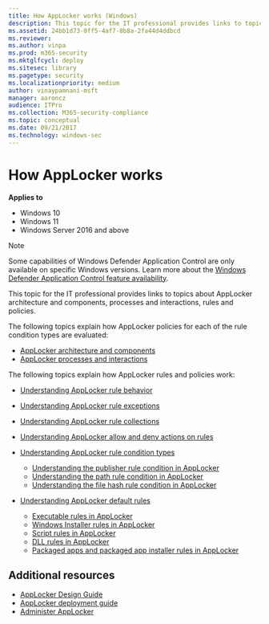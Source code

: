 ```yaml
---
title: How AppLocker works (Windows)
description: This topic for the IT professional provides links to topics about AppLocker architecture and components, processes and interactions, rules and policies.
ms.assetid: 24bb1d73-0ff5-4af7-8b8a-2fa44d4ddbcd
ms.reviewer: 
ms.author: vinpa
ms.prod: m365-security
ms.mktglfcycl: deploy
ms.sitesec: library
ms.pagetype: security
ms.localizationpriority: medium
author: vinaypamnani-msft
manager: aaroncz
audience: ITPro
ms.collection: M365-security-compliance
ms.topic: conceptual
ms.date: 09/21/2017
ms.technology: windows-sec
---
```


# How AppLocker works

**Applies to**

- Windows 10
- Windows 11
- Windows Server 2016 and above

>[!NOTE]
>Some capabilities of Windows Defender Application Control are only available on specific Windows versions. Learn more about the [Windows Defender Application Control feature availability](/windows/security/threat-protection/windows-defender-application-control/feature-availability).

This topic for the IT professional provides links to topics about AppLocker architecture and components, processes and interactions, rules and policies.

The following topics explain how AppLocker policies for each of the rule condition types are evaluated:

-   [AppLocker architecture and components](applocker-architecture-and-components.md)
-   [AppLocker processes and interactions](applocker-processes-and-interactions.md)

The following topics explain how AppLocker rules and policies work:

-   [Understanding AppLocker rule behavior](understanding-applocker-rule-behavior.md)
-   [Understanding AppLocker rule exceptions](understanding-applocker-rule-exceptions.md)
-   [Understanding AppLocker rule collections](understanding-applocker-rule-collections.md)
-   [Understanding AppLocker allow and deny actions on rules](understanding-applocker-allow-and-deny-actions-on-rules.md)
-   [Understanding AppLocker rule condition types](understanding-applocker-rule-condition-types.md)

    -   [Understanding the publisher rule condition in AppLocker](understanding-the-publisher-rule-condition-in-applocker.md)
    -   [Understanding the path rule condition in AppLocker](understanding-the-path-rule-condition-in-applocker.md)
    -   [Understanding the file hash rule condition in AppLocker](understanding-the-file-hash-rule-condition-in-applocker.md)

-   [Understanding AppLocker default rules](understanding-applocker-default-rules.md)

    -   [Executable rules in AppLocker](executable-rules-in-applocker.md)
    -   [Windows Installer rules in AppLocker](windows-installer-rules-in-applocker.md)
    -   [Script rules in AppLocker](script-rules-in-applocker.md)
    -   [DLL rules in AppLocker](dll-rules-in-applocker.md)
    -   [Packaged apps and packaged app installer rules in AppLocker](packaged-apps-and-packaged-app-installer-rules-in-applocker.md)

## Additional resources

-   [AppLocker Design Guide](applocker-policies-design-guide.md)
-   [AppLocker deployment guide](applocker-policies-deployment-guide.md)
-   [Administer AppLocker](administer-applocker.md)
